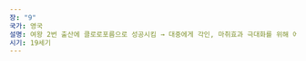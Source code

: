 ```yaml
---
장: "9"
국가: 영국
설명: 여왕 2번 출산에 클로로포름으로 성공시킴 → 대중에게 각인, 마취효과 극대화를 위해 에테르와 클로로포름을 적절히 섞어 사용, 소량 반복 흡입이 효과적임을 발견해 간헐 마취법을 처음 시도함, 콜레라의 역학관계 연구
시기: 19세기
---
```

